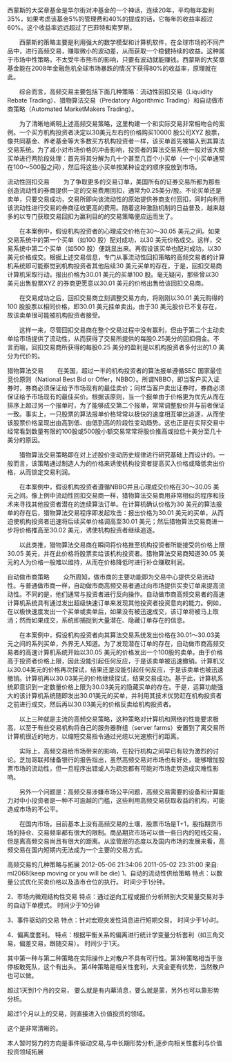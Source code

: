 西蒙斯的大奖章基金是华尔街对冲基金的一个神话，连续20年，平均每年盈利35%，如果考虑该基金5%的管理费和40%的提成的话，它每年的收益率超过60%。这个收益率远远超过了巴菲特和索罗斯。

　　西蒙斯的策略主要是利用强大的数学模型和计算机软件，在全球市场的不同产品中，进行高频交易，赚取微小的波动差，从而获取一个稳健持续的收益。这种属于市场中性策略，不太受牛市熊市的影响，只要有波动就能赚钱。西蒙斯的大奖章基金能在2008年金融危机全球市场暴跌的情况下获得80%的收益率，原理就在此。

　　综合而言，高频交易主要包括下面几种策略：流动性回扣交易（Liquidity Rebate Trading）、猎物算法交易（Predatory Algorithmic Trading）和自动做市商策略（Automated MarketMakers Trading）。

　　为了清晰地阐明上述高频交易策略，这里构建一个和实际交易非常相吻合的案例。一个买方机构投资者决定以30美元左右的价格购买10000 股公司XYZ 股票，像共同基金、养老基金等大多数买方机构投资者一样，该买单首先被输入到其算法交易系统。为了减小对市场价格的冲击影响，投资者的算法交易系统一般对该大额买单进行两阶段处理：首先将其分解为几十个甚至几百个小买单（一个小买单通常在100～500股之间），然后将这些小买单按某种设定的顺序投放到市场。

流动性回扣交易
　　为了争取更多的交易订单，美国所有的证券交易所都为那些创造流动性的券商提供一定的交易费用回扣，通常为0.25美分/股。不论买单还是卖单，只要交易成功，交易所即向该流动性的原始提供券商支付回扣，同时向利用该流动性进行交易的券商征收更高的费用。随着这种激励机制的日益普及，越来越多的以专门获取交易回扣为赢利目的的交易策略便应运而生了。

　　在本案例中，假设机构投资者的心理成交价格在30～30.05 美元之间。如果交易系统中的第一个买单（如100 股）配对成功，以30 美元价格成交。这样，交易系统中第二个买单（如500 股）便跳显出来。再假设该买单也配对成功，以30 美元价格成交。根据上述交易信息，专门从事流动性回扣策略的高频交易者的计算机系统即可能察觉到机构投资者其他后续30 美元买单的存在，于是，回扣交易商计算机采取行动，报出价格为30.01 美元的买单100 股。毫无疑问，那些曾以30 美元出售股票XYZ 的券商更愿意以30.01 美元的价格出售给该回扣交易商。

　　在交易成功之后，回扣交易商立刻调整交易方向，将刚刚以30.01 美元购得的100 股股票以相同价格，即30.01 美元挂单卖出。由于30 美元股价已不复存在，故该卖单很可能被机构投资者接受。

　　这样一来，尽管回扣交易商在整个交易过程中没有赢利，但由于第二个主动卖单给市场提供了流动性，从而获得了交易所提供的每股0.25美分的回扣佣金。不言而喻，回扣交易商所获得的每股0.25 美分的盈利是以机构投资者多付出的1.0 美分为代价的。

猎物算法交易
　　在美国，超过一半的机构投资者的算法报单遵循SEC 国家最佳竞价原则（National Best Bid or Offer，NBBO）。所谓NBBO，即当客户买入证券时，券商必须保证给予市场现有的最佳卖价；同样当客户卖出证券时，券商必须保证给予市场现有的最佳买价。根据该原则，当一个报单由于价格更为优先从而在排序上超过另一个报单时，为了能够成交第二个报单，常常调整股价并与前者保证一致。事实上，一只股票的算法报单价格常常以极快的速度相互攀比追逐，从而使该股票价格呈现出由高到低、由低到高的阶段性变动趋势。这也正是在实际交易中经常看到数量有限的100股或500股小额交易常常将股价推高或拉低十美分至几十美分的原因。

　　猎物算法交易策略即在对上述股价变动历史规律进行研究基础上而设计的。一般而言，该策略通过制造人为的价格来诱使机构投资者提高买入价格或降低卖出价格，从而锁定交易利润。

　　在本案例中，假设机构投资者遵循NBBO并且心理成交价格在30～30.05 美元之间。像上例中流动性回扣交易商一样，猎物算法交易商用非常相似的程序和技术来寻找其他投资者潜在的连续算法订单。在计算机确认价格为30 美元的算法报单的存在后，猎物算法交易程序即发起攻击：报出价格为30.01 美元的买单，从而迫使机构投资者迅速将后续买单价格调高至30.01 美元；然后猎物算法交易商进一步将价格推高至30.02 美元，诱使机构投资者继续追逐。

　　以此类推，猎物算法交易商在瞬间将价格推至机构投资者所能接受的价格上限30.05 美元，并在此价格将股票卖给该机构投资者。猎物算法交易商知道30.05 美元的人为价格一般难以维持，从而在价格降低时进行补仓赚取利润。

自动做市商策略
　　众所周知，做市商的主要功能即为交易中心提供交易流动性。与普通做市商一样，自动做市商高频交易者通过向市场提供买卖订单来提高流动性。不同的是，他们通常与投资者进行反向操作。自动做市商高频交易者的高速计算机系统具有通过发出超级快速订单来发现其他投资者投资意向的能力。例如，在以极快速度发出一个买单或卖单后，如果没有被迅速成交，该订单将被马上取消；然而如果成交，系统即捕捉到大量潜在、隐藏订单存在的信息。

　　在本案例中，假设机构投资者向其算法交易系统发出价格在30.01～30.03美元之间的系列买单，外界无人知道。为了发现潜在订单的存在，自动做市商高频交易者的高速计算机系统开始以30.05 美元的价格发出一个100股的卖单。由于价格高于投资者价格上限，因此没能引起任何反应，于是该卖单被迅速撤销。计算机又以30.04美元的价格再次探试，结果还是没能引起任何反应，于是该卖单也被迅速撤销。计算机再以30.03美元的价格继续探试，结果交易成功。基于此，计算机系统即意识到一定数量价格上限为30.03美元的隐藏买单的存在。于是，运算功能强大的该计算机系统随即发出30.01美元的买单，并利用其技术优势赶在机构投资者之前进行成交，然后再以30.03美元的价格反卖给机构投资者。

　　以上三种就是主流的高频交易策略，这种策略对计算机和网络的性能要求极高，以至于有些交易机构将自己的服务器群组（server farms）安置到了离交易所计算机很近的地方，以缩短交易指令通过光缆以光速旅行的距离。

　　实际上，高频交易给市场带来的影响，在投行机构之间早已有较为激烈的讨论。芝加哥联邦储备银行的报告指出，虽然高频交易对市场也有好处，能够增加股票市场的流动性，但一旦程序出错或人为疏忽都有可能对市场走势造成灾难性影响。

　　另外一个问题是：高频交易涉嫌市场公平问题，高频交易需要的设备和计算能力对中小投资者是一种不可逾越的门槛，这些利用高频交易获取收益的机构，可能造成市场的不公平。

　　在国内市场，目前基本上没有高频交易的土壤，股票市场是T+1，股指期货市场的持仓、交易频率都有很大的限制。商品期货市场可以做一些日内的短线交易，但是离高频交易尚且有很大的距离。从监管层的态度以及国内市场的发展来看，高频交易在国内短期内无法成为一个主要的交易方式。
  
  
  高频交易的几种策略与拓展
2012-05-06 21:34:06
2011-05-02 23:31:00 来自: ml2068(keep moving or you will be die)
1、自动的流动性供给策略 
特点：以数量公式优化买卖价格以及造市仓位的执行。 
时间少于1分钟。 

2、市场内微观结构性交易 
特点：通过逆向工程或报价分析辨别大交易量交易对手的自动下单模式。 
时间少于10分钟 

3、事件驱动的交易 
特点：针对宏观突发性消息进行短期交易。 
时间少于1小时。 

4、偏离度套利。 
特点：根据平衡关系的偏离进行统计学变量分析套利（如三角交易，偏差交易，跟随交易）。 
时间少于1天。 

其中第一种与第二种策略在实际操作上对散户不具有可行性。第3种策略相当于涨停板敢死队，这个有出头。 
第4种策略是相关性套利，大资金更有优势，当然散户也可以做。 

超过1天到1个月的交易， 要么就是有内幕消息，要么就是蒙，另外也可以靠形势分析。 

超过1个月以上的交易，则直接进入价值投资的领域。 

这个是非常清晰的。 

本人暂时努力的方向是事件驱动交易,与中长期形势分析,逐步向相关性套利与价值投资领域拓展
  
